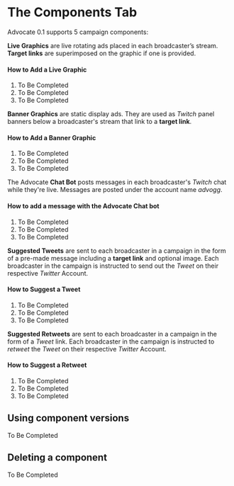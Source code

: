 # The Components Tab
Advocate 0.1 supports 5 campaign components:

**Live Graphics** are live rotating ads placed in each broadcaster’s stream. **Target links** are superimposed on the graphic if one is provided.

#### How to Add a Live Graphic

1. To Be Completed
2. To Be Completed
3. To Be Completed

**Banner Graphics** are static display ads. They are used as *Twitch* panel banners below a broadcaster's stream that link to a **target link**.

#### How to Add a Banner Graphic

1. To Be Completed
2. To Be Completed
3. To Be Completed

The Advocate **Chat Bot** posts messages in each broadcaster's *Twitch* chat while they're live. Messages are posted under the account name *advogg*.

#### How to add a message with the Advocate Chat bot

1. To Be Completed
2. To Be Completed
3. To Be Completed

**Suggested Tweets** are sent to each broadcaster in a campaign in the form of a pre-made message including a **target link** and optional image. Each broadcaster in the campaign is instructed to send out the *Tweet* on their respective *Twitter* Account.

#### How to Suggest a Tweet

1. To Be Completed
2. To Be Completed
3. To Be Completed

**Suggested Retweets** are sent to each broadcaster in a campaign in the form of a *Tweet* link. Each broadcaster in the campaign is instructed to *retweet* the *Tweet* on their respective *Twitter* Account.

#### How to Suggest a Retweet

1. To Be Completed
2. To Be Completed
3. To Be Completed

## Using component versions

To Be Completed

## Deleting a component

To Be Completed
